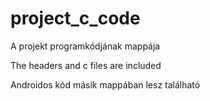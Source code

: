 # project_c_code
A projekt programkódjának mappája

The headers and c files are included

Androidos kód másik mappában lesz található
